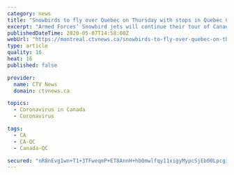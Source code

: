 ```yaml
---
category: news
title: "Snowbirds to fly over Quebec on Thursday with stops in Quebec City and Montreal"
excerpt: "Armed Forces’ Snowbird jets will continue their tour of Canada in Quebec on Thursday, with scheduled stops in Quebec City and Montreal. The nine-jet formation has been zigzagging through the skies in hopes of boosting the country’s morale as it continues to fight against the COVID-19 pandemic."
publishedDateTime: 2020-05-07T14:58:00Z
webUrl: "https://montreal.ctvnews.ca/snowbirds-to-fly-over-quebec-on-thursday-with-stops-in-quebec-city-and-montreal-1.4928983"
type: article
quality: 16
heat: 16
published: false

provider:
  name: CTV News
  domain: ctvnews.ca

topics:
  - Coronavirus in Canada
  - Coronavirus

tags:
  - CA
  - CA-QC
  - Canada-QC

secured: "nR8nEvg1wn+T1+3TFweqmP+ET8AnnH+hb0mwlfqy11xigyMypcSjEb00LpcgiRrUCWWL5B0BGMJazb1hxQgBHkPpWE/Qn0rU/w+0XBgDSoTSqVhehILkXIdiFlMjXD4JiWULLLieUzWWpc/yLLmy8/g+GsOmZny0FOxSlUVac4gDT+zQyKKtPFwfX+JQOq+d5oKXwEjxueq3gixqmZxGK2zQwQBUyaNknPdNPc0uC2sadJLoyweFeI6vD7GotHIeD70jURnAsKHVRA2I6eePjQtXhqf78PW5z+fcGCdal2cwmwSxZ/t59Y8u8whMGwpHr+suVHiDFRVFVBMzx8fU2LGP7UowceJ10NFSRSCVxQkE4cUyWKmDNEvPCp9dU9lHChccjOkiynFAY6wgQcKITS5pygBAjT0b+NR6M8dKcERoUc6ItNei6HKc0FyI+uwcU63VoRs47vk6JqiuML1MQbG7X5da2q3ZAq8pKev9ub4=;2GZGM6eykKPgvynf1cMcUQ=="
---
```


